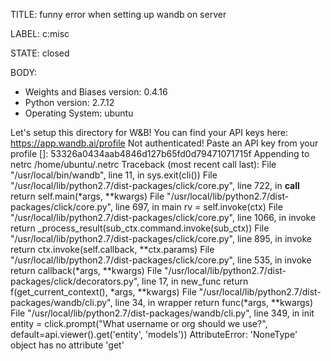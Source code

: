 TITLE:
funny error when setting up wandb on server

LABEL:
c:misc

STATE:
closed

BODY:
* Weights and Biases version: 0.4.16
* Python version: 2.7.12
* Operating System: ubuntu

Let's setup this directory for W&B!
You can find your API keys here: https://app.wandb.ai/profile
Not authenticated! Paste an API key from your profile []: 53326a0434aab4846d127b65fd0d79471071715f
Appending to netrc /home/ubuntu/.netrc
Traceback (most recent call last):
  File "/usr/local/bin/wandb", line 11, in <module>
    sys.exit(cli())
  File "/usr/local/lib/python2.7/dist-packages/click/core.py", line 722, in __call__
    return self.main(*args, **kwargs)
  File "/usr/local/lib/python2.7/dist-packages/click/core.py", line 697, in main
    rv = self.invoke(ctx)
  File "/usr/local/lib/python2.7/dist-packages/click/core.py", line 1066, in invoke
    return _process_result(sub_ctx.command.invoke(sub_ctx))
  File "/usr/local/lib/python2.7/dist-packages/click/core.py", line 895, in invoke
    return ctx.invoke(self.callback, **ctx.params)
  File "/usr/local/lib/python2.7/dist-packages/click/core.py", line 535, in invoke
    return callback(*args, **kwargs)
  File "/usr/local/lib/python2.7/dist-packages/click/decorators.py", line 17, in new_func
    return f(get_current_context(), *args, **kwargs)
  File "/usr/local/lib/python2.7/dist-packages/wandb/cli.py", line 34, in wrapper
    return func(*args, **kwargs)
  File "/usr/local/lib/python2.7/dist-packages/wandb/cli.py", line 349, in init
    entity = click.prompt("What username or org should we use?", default=api.viewer().get('entity', 'models'))
AttributeError: 'NoneType' object has no attribute 'get'



